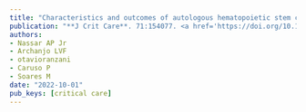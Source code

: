 ```yaml
---
title: "Characteristics and outcomes of autologous hematopoietic stem cell transplant recipients admitted to intensive care units: A multicenter study"
publication: "**J Crit Care**. 71:154077. <a href='https://doi.org/10.1016/j.jcrc.2022.154077' target='_blank' rel='noopener noreferrer'>10.1016/j.jcrc.2022.154077</a>"
authors:
- Nassar AP Jr
- Archanjo LVF
- otavioranzani
- Caruso P
- Soares M
date: "2022-10-01"
pub_keys: [critical care]
---
```

